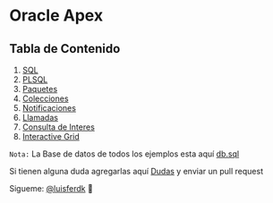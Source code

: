 # Oracle Apex
## Tabla de Contenido

1. [SQL](sql.md)
2. [PLSQL](plsql.md)
3. [Paquetes](paquetes.md)
4. [Colecciones](colecciones.md)
5. [Notificaciones](notificaciones.md)
6. [Llamadas](llamadas.md)
7. [Consulta de Interes](consultaInteres.md)
8. [Interactive Grid](interactiveGrid.md)


`Nota:` La Base de datos de todos los ejemplos esta aquí [db.sql](db.sql)


Si tienen alguna duda agregarlas aquí [Dudas](dudas.md) y enviar un pull request

Sigueme: [@luisferdk](https://instagram.com/luisferdk) 🚀
